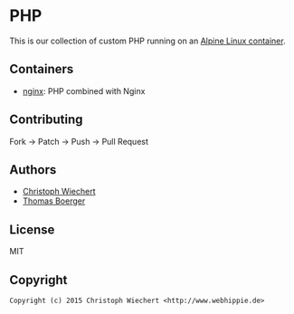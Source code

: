 # PHP

This is our collection of custom PHP running on an
[Alpine Linux container](https://registry.hub.docker.com/u/webhippie/alpine/).


## Containers

* [nginx](nginx/): PHP combined with Nginx


## Contributing

Fork -> Patch -> Push -> Pull Request


## Authors

* [Christoph Wiechert](https://github.com/psi-4ward)
* [Thomas Boerger](https://github.com/tboerger)


## License

MIT


## Copyright

```
Copyright (c) 2015 Christoph Wiechert <http://www.webhippie.de>
```
